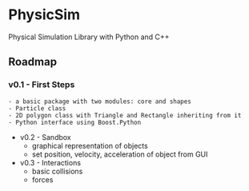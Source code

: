 # PhysicSim
Physical Simulation Library with Python and C++

## Roadmap

### v0.1 - First Steps
    - a basic package with two modules: core and shapes
    - Particle class
    - 2D polygon class with Triangle and Rectangle inheriting from it
    - Python interface using Boost.Python

- v0.2 - Sandbox
    - graphical representation of objects
    - set position, velocity, acceleration of object from GUI
- v0.3 - Interactions
    - basic collisions
    - forces
